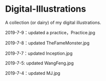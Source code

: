 # Digital-Illustrations
A collection (or dairy) of my digital illustrations.

2019-7-9：updated a practice，Practice.jpg

2019-7-8：updated TheFameMonster.jpg

2019-7-7：updated Inception.jpg

2019-7-5: updated WangFeng.jpg

2019-7-4：updated MJ.jpg
